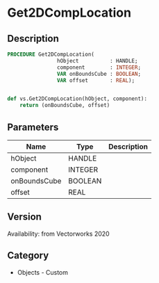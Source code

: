 # Get2DCompLocation

## Description
```pascal
PROCEDURE Get2DCompLocation(
				hObject          : HANDLE;
				component        : INTEGER;
				VAR onBoundsCube : BOOLEAN;
				VAR offset       : REAL);
```

```python

def vs.Get2DCompLocation(hObject, component):
    return (onBoundsCube, offset)
```

## Parameters
|Name|Type|Description|
|---|---|---|
|hObject|HANDLE||
|component|INTEGER||
|onBoundsCube|BOOLEAN||
|offset|REAL||

## Version
Availability: from Vectorworks 2020
## Category
* Objects - Custom

